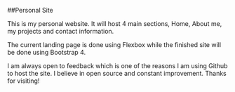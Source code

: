 ##Personal Site

This is my personal website.
It will host 4 main sections, Home, About me, my projects and contact information.

The current landing page is done using Flexbox while the finished site will be done using Bootstrap 4.

I am always open to feedback which is one of the reasons I am using Github to host the site. I believe in open source and constant improvement. Thanks for visiting!
